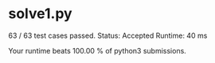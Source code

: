 # solve1.py

63 / 63 test cases passed.
Status: Accepted
Runtime: 40 ms

Your runtime beats 100.00 % of python3 submissions.
